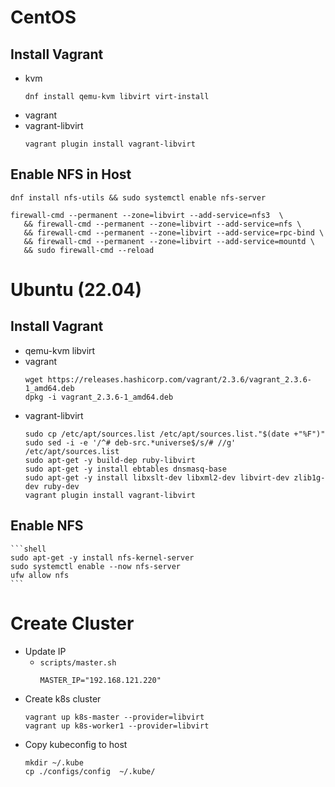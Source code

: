 # CentOS
## Install Vagrant
- kvm
    ```shell
    dnf install qemu-kvm libvirt virt-install
    ```
- vagrant
- vagrant-libvirt
    ```
    vagrant plugin install vagrant-libvirt
    ```
## Enable NFS in Host
```shell
dnf install nfs-utils && sudo systemctl enable nfs-server
```
```shell
firewall-cmd --permanent --zone=libvirt --add-service=nfs3  \
   && firewall-cmd --permanent --zone=libvirt --add-service=nfs \
   && firewall-cmd --permanent --zone=libvirt --add-service=rpc-bind \
   && firewall-cmd --permanent --zone=libvirt --add-service=mountd \
   && sudo firewall-cmd --reload
```
# Ubuntu (22.04)
## Install Vagrant
- qemu-kvm libvirt
- vagrant
    ```shell
    wget https://releases.hashicorp.com/vagrant/2.3.6/vagrant_2.3.6-1_amd64.deb
    dpkg -i vagrant_2.3.6-1_amd64.deb
    ```
- vagrant-libvirt
    ```shell
    sudo cp /etc/apt/sources.list /etc/apt/sources.list."$(date +"%F")"
    sudo sed -i -e '/^# deb-src.*universe$/s/# //g' /etc/apt/sources.list
    sudo apt-get -y build-dep ruby-libvirt
    sudo apt-get -y install ebtables dnsmasq-base
    sudo apt-get -y install libxslt-dev libxml2-dev libvirt-dev zlib1g-dev ruby-dev
    vagrant plugin install vagrant-libvirt
    ```
## Enable NFS
    ```shell
    sudo apt-get -y install nfs-kernel-server
    sudo systemctl enable --now nfs-server
    ufw allow nfs
    ```
# Create Cluster
- Update IP
    - `scripts/master.sh`
        ```
        MASTER_IP="192.168.121.220"
        ```
- Create k8s cluster
    ```
    vagrant up k8s-master --provider=libvirt
    vagrant up k8s-worker1 --provider=libvirt
    ```
- Copy kubeconfig to host
    ```
    mkdir ~/.kube
    cp ./configs/config  ~/.kube/
    ```
